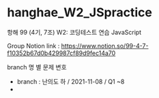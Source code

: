 # hanghae_W2_JSpractice
항해 99 (4기, 7조) W2: 코딩테스트 연습 JavaScript

Group Notion link : https://www.notion.so/99-4-7-f10352b67d0b429987cf89d9fec14a70

branch 명 별 문제 변호
* branch : 난의도 하 / 2021-11-08 / Q1 ~8
* 
